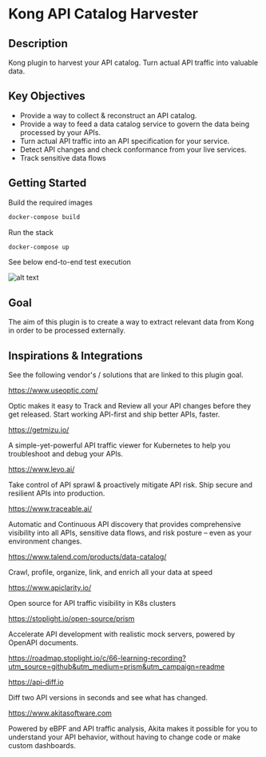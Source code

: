 # Kong API Catalog Harvester

## Description

Kong plugin to harvest your API catalog. Turn actual API traffic into valuable data. 

## Key Objectives

- Provide a way to collect & reconstruct an API catalog.
- Provide a way to feed a data catalog service to govern the data being processed by your APIs.
- Turn actual API traffic into an API specification for your service.
- Detect API changes and check conformance from your live services.
- Track sensitive data flows

## Getting Started

Build the required images

``` bash
docker-compose build
```

Run the stack

``` bash
docker-compose up
```

See below end-to-end test execution

![alt text](./compose.gif "docker compose up")

## Goal

The aim of this plugin is to create a way to extract relevant data from Kong in order to be processed externally. 

## Inspirations & Integrations

See the following vendor's / solutions that are linked to this plugin goal.

https://www.useoptic.com/

Optic makes it easy to Track and Review all your API changes before they get released. Start working API-first and ship better APIs, faster.

https://getmizu.io/

A simple-yet-powerful API traffic viewer for Kubernetes to help you troubleshoot and debug your APIs.

https://www.levo.ai/

Take control of API sprawl & proactively mitigate API risk. Ship secure and resilient APIs into production.

https://www.traceable.ai/

Automatic and Continuous API discovery that provides comprehensive visibility into all APIs, sensitive data flows, and risk posture – even as your environment changes.

https://www.talend.com/products/data-catalog/

Crawl, profile, organize, link, and enrich all your data at speed

https://www.apiclarity.io/

Open source for API traffic visibility in K8s clusters

https://stoplight.io/open-source/prism

Accelerate API development with realistic mock servers, powered by OpenAPI documents.

https://roadmap.stoplight.io/c/66-learning-recording?utm_source=github&utm_medium=prism&utm_campaign=readme

https://api-diff.io

Diff two API versions in seconds and see what has changed.

https://www.akitasoftware.com

Powered by eBPF and API traffic analysis, Akita makes it possible for you to understand your API behavior, without having to change code or make custom dashboards.

